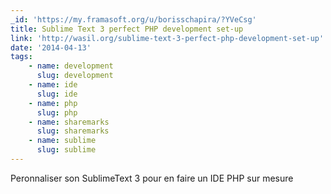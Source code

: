 ```yaml
---
_id: 'https://my.framasoft.org/u/borisschapira/?YVeCsg'
title: Sublime Text 3 perfect PHP development set-up
link: 'http://wasil.org/sublime-text-3-perfect-php-development-set-up'
date: '2014-04-13'
tags:
    - name: development
      slug: development
    - name: ide
      slug: ide
    - name: php
      slug: php
    - name: sharemarks
      slug: sharemarks
    - name: sublime
      slug: sublime
---
```


<div class="markdown"><p>Peronnaliser son SublimeText 3 pour en faire un IDE PHP sur mesure
</p></div>
